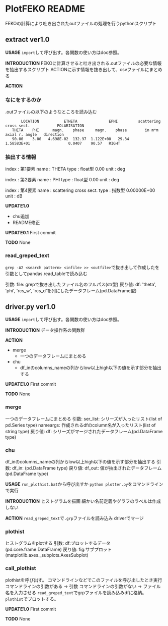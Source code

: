 # PlotFEKO README

FEKOの計算により吐き出されたoutファイルの処理を行うpythonスクリプト


## extract ver1.0

__USAGE__
`import`して呼び出す。各関数の使い方はdoc参照。


__INTRODUCTION__
FEKOに計算させると吐き出される.outファイルの必要な情報を抽出するスクリプト
ACTIONに示す情報を抜き出して、csvファイルにまとめる



__ACTION__

### なにをするのか

.outファイルの以下のようなところを読み込む

```
       LOCATION           ETHETA              EPHI         scattering cross sect.            POLARISATION
   THETA    PHI      magn.    phase     magn.    phase        in m*m                     axial r. angle   direction
   90.00    3.00   4.698E-02  132.97  1.122E+00   29.34      1.58583E+01                 0.0407    90.57   RIGHT 

```



### 抽出する情報

index : 第1要素
name : THETA
type : float型 0.00
unit : deg

index : 第2要素
name : PHI
type : float型 0.00
unit : deg

index : 第4要素
name : scattering cross sect.
type : 指数型 0.00000E+00
unit : dB

__UPDATE1.0__
* chu追加
* README修正

__UPDATE0.1__
First commit

__TODO__
None




### read_greped_text

`grep -A2 <search pattern> <infile> >> <outfile>`で抜き出して作成した<outfile>を引数としてpandas.read_tableで読み込む

引数:
    file: grepで抜き出したファイル名のフルパス(str型)
戻り値:
    df: 'theta', 'phi', 'rcs_w', 'rcs_d'を列にしたデータフレーム(pd.DataFrame型)















## driver.py ver1.0

__USAGE__
`import`して呼び出す。各関数の使い方はdoc参照。

__INTRODUCTION__
データ操作系の関数群

__ACTION__

* merge
    * 一つのデータフレームにまとめる
* chu
    * df_inのcolumns_nameの列からlow以上high以下の値を示す部分を抽出する

__UPDATE1.0__
First commit

__TODO__
None



### merge

一つのデータフレームにまとめる
引数:
    ser_list: シリーズが入ったリスト(list of pd.Series type)
    nameargs: 作成されるdfのcolumn名が入ったリスト(list of string type)
戻り値:
    df: シリーズがマージされたデータフレーム(pd.DataFrame type)






### chu

df_inのcolumns_nameの列からlow以上high以下の値を示す部分を抽出する
引数:
    df_in: (pd.DataFrame type)
戻り値:
    df_out: 値が抽出されたデータフレーム(pd.DataFrame type)












__USAGE__
`run_plothist.bat`から呼び出すか
`python plotter.py`をコマンドラインで実行

__INTRODUCTION__
ヒストグラムを描画
細かい名前定義やグラフのラベルは作成しない

__ACTION__
`read_greped_text`で`.grp`ファイルを読み込み
driverでマージ



### plothist
ヒストグラムをplotする
引数:
    df:プロットするデータ(pd.core.frame.DataFrame)
戻り値:
    fig:サブプロット(matplotlib.axes._subplots.AxesSubplot)



### call_plothist
plothistを呼び出す。
コマンドラインなどでこのファイルを呼び出したとき実行
コマンドラインの引数がある -> 引数
コマンドラインの引数がない -> ファイル名を入力させる
`read_greped_text`でgrpファイルを読み込みdfに格納。
`plothist`でプロットする。


__UPDATE1.0__
First commit

__TODO__
None

